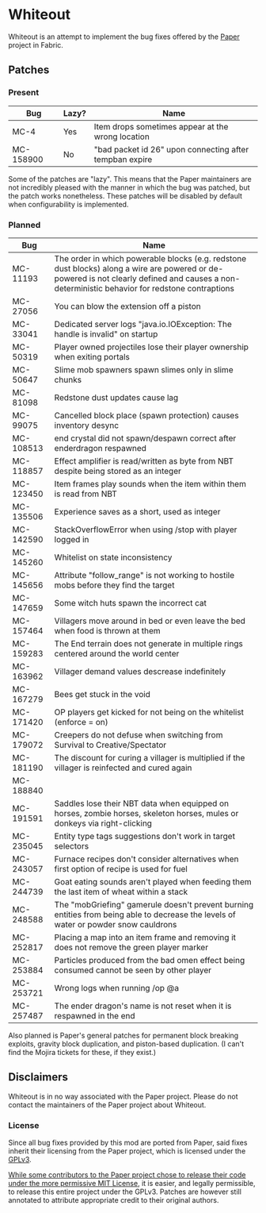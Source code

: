 # Whiteout

Whiteout is an attempt to implement the bug fixes offered by the [Paper](https://github.com/PaperMC/Paper) project in Fabric.

## Patches
### Present

| Bug       | Lazy? | Name                                                    |
|-----------|-------|---------------------------------------------------------|
| MC-4      | Yes   | Item drops sometimes appear at the wrong location       |
| MC-158900 | No    | "bad packet id 26" upon connecting after tempban expire |

Some of the patches are "lazy". This means that the Paper maintainers are not incredibly pleased with the manner in which the bug was patched, but the patch works nonetheless. These patches will be disabled by default when configurability is implemented.

### Planned

| Bug       | Name                                                                                                                                                                                            |
|-----------|-------------------------------------------------------------------------------------------------------------------------------------------------------------------------------------------------|
| MC-11193  | The order in which powerable blocks (e.g. redstone dust blocks) along a wire are powered or de-powered is not clearly defined and causes a non-deterministic behavior for redstone contraptions |
| MC-27056  | You can blow the extension off a piston                                                                                                                                                         |
| MC-33041  | Dedicated server logs "java.io.IOException: The handle is invalid" on startup                                                                                                                   |
| MC-50319  | Player owned projectiles lose their player ownership when exiting portals                                                                                                                       |
| MC-50647  | Slime mob spawners spawn slimes only in slime chunks                                                                                                                                            |
| MC-81098  | Redstone dust updates cause lag                                                                                                                                                                 |
| MC-99075  | Cancelled block place (spawn protection) causes inventory desync                                                                                                                                |
| MC-108513 | end crystal did not spawn/despawn correct after enderdragon respawned                                                                                                                           |
| MC-118857 | Effect amplifier is read/written as byte from NBT despite being stored as an integer                                                                                                            |
| MC-123450 | Item frames play sounds when the item within them is read from NBT                                                                                                                              |
| MC-135506 | Experience saves as a short, used as integer                                                                                                                                                    |
| MC-142590 | StackOverflowError when using /stop with player logged in                                                                                                                                       |
| MC-145260 | Whitelist on state inconsistency                                                                                                                                                                |
| MC-145656 | Attribute "follow_range" is not working to hostile mobs before they find the target                                                                                                             |
| MC-147659 | Some witch huts spawn the incorrect cat                                                                                                                                                         |
| MC-157464 | Villagers move around in bed or even leave the bed when food is thrown at them                                                                                                                  |
| MC-159283 | The End terrain does not generate in multiple rings centered around the world center                                                                                                            |
| MC-163962 | Villager demand values descrease indefinitely                                                                                                                                                   |
| MC-167279 | Bees get stuck in the void                                                                                                                                                                      |
| MC-171420 | OP players get kicked for not being on the whitelist (enforce = on)                                                                                                                             |
| MC-179072 | Creepers do not defuse when switching from Survival to Creative/Spectator                                                                                                                       |
| MC-181190 | The discount for curing a villager is multiplied if the villager is reinfected and cured again                                                                                                  |
| MC-188840 |                                                                                                                                                                                                 |
| MC-191591 | Saddles lose their NBT data when equipped on horses, zombie horses, skeleton horses, mules or donkeys via right-clicking                                                                        |
| MC-235045 | Entity type tags suggestions don't work in target selectors                                                                                                                                     |
| MC-243057 | Furnace recipes don't consider alternatives when first option of recipe is used for fuel                                                                                                        |
| MC-244739 | Goat eating sounds aren't played when feeding them the last item of wheat within a stack                                                                                                        |
| MC-248588 | The "mobGriefing" gamerule doesn't prevent burning entities from being able to decrease the levels of water or powder snow cauldrons                                                            |
| MC-252817 | Placing a map into an item frame and removing it does not remove the green player marker                                                                                                        |
| MC-253884 | Particles produced from the bad omen effect being consumed cannot be seen by other player                                                                                                       |
| MC-253721 | Wrong logs when running /op @a                                                                                                                                                                  |
| MC-257487 | The ender dragon's name is not reset when it is respawned in the end                                                                                                                            |

Also planned is Paper's general patches for permanent block breaking exploits, gravity block duplication, and piston-based duplication. (I can't find the Mojira tickets for these, if they exist.)

## Disclaimers

Whiteout is in no way associated with the Paper project. Please do not contact the maintainers of the Paper project about Whiteout.

### License

Since all bug fixes provided by this mod are ported from Paper, said fixes inherit their licensing from the Paper project, which is licensed under the [GPLv3](./LICENSE).

[While some contributors to the Paper project chose to release their code under the more permissive MIT License](https://github.com/PaperMC/Paper/blob/master/LICENSE.md), it is easier, and legally permissible, to release this entire project under the GPLv3. Patches are however still annotated to attribute appropriate credit to their original authors.